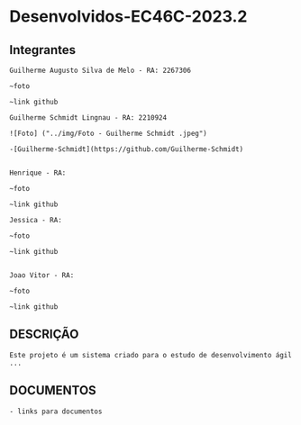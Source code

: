 # Desenvolvidos-EC46C-2023.2

## Integrantes

    Guilherme Augusto Silva de Melo - RA: 2267306
    
    ~foto 

    ~link github

    Guilherme Schmidt Lingnau - RA: 2210924
    
    ![Foto] ("../img/Foto - Guilherme Schmidt .jpeg")

    -[Guilherme-Schmidt](https://github.com/Guilherme-Schmidt)


    Henrique - RA:

    ~foto 

    ~link github
 
    Jessica - RA:

    ~foto 

    ~link github


    Joao Vitor - RA: 

    ~foto 

    ~link github


## DESCRIÇÃO
    Este projeto é um sistema criado para o estudo de desenvolvimento ágil ...

## DOCUMENTOS
    - links para documentos 
